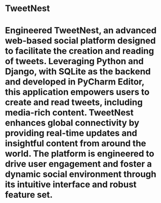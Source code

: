 # TweetNest
# Engineered TweetNest, an advanced web-based social platform designed to facilitate the creation and reading of tweets. Leveraging Python and Django, with SQLite as the backend and developed in PyCharm Editor, this application empowers users to create and read tweets, including media-rich content. TweetNest enhances global connectivity by providing real-time updates and insightful content from around the world. The platform is engineered to drive user engagement and foster a dynamic social environment through its intuitive interface and robust feature set.
